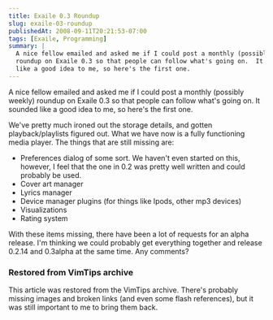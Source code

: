 ```yaml
---
title: Exaile 0.3 Roundup
slug: exaile-03-roundup
publishedAt: 2008-09-11T20:21:53-07:00
tags: [Exaile, Programming]
summary: |
  A nice fellow emailed and asked me if I could post a monthly (possibly weekly)
  roundup on Exaile 0.3 so that people can follow what's going on.  It sounded
  like a good idea to me, so here's the first one.
---
```

A nice fellow emailed and asked me if I could post a monthly (possibly weekly)
roundup on Exaile 0.3 so that people can follow what's going on.  It sounded
like a good idea to me, so here's the first one.

We've pretty much ironed out the storage details, and gotten playback/playlists
figured out.  What we have now is a fully functioning media player.  The things
that are still missing are:

<ul>
<li>Preferences dialog of some sort.  We haven't even started on this, however,
I feel that the one in 0.2 was pretty well written and could probably be
used.</li>
<li>Cover art manager</li>
<li>Lyrics manager</li>
<li>Device manager plugins (for things like Ipods, other mp3 devices)</li>
<li>Visualizations</li>
<li>Rating system</li>
</ul>

With these items missing, there have been a lot of requests for an alpha
release.  I'm thinking we could probably get everything together and release
0.2.14 and 0.3alpha at the same time.  Any comments?

<div class="restored-from-archive">
  <h3>Restored from VimTips archive</h3>
  <p>
  This article was restored from the VimTips archive. There's probably
  missing images and broken links (and even some flash references), but it
  was still important to me to bring them back.
  </p>
</div>
